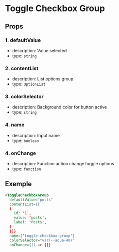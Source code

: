 # Toggle Checkbox Group


## Props

### 1. defaultValue

- description: Value selected
- type: `string`

### 2. contentList

- description: List options group
- type: `OptionList`

### 3. colorSelector

- description: Background color for button active
- type: `string`

### 4. name

- description: Input name
- type: `boolean`

### 4. onChange

- description: Function action change toggle options
- type: `function`

## Exemple

```html
<ToggleCheckboxGroup
  defaultValue="posts"
  contentList={[
  {
    id: '1',
    value: 'posts',
    label: 'Posts',
  }
  }]}
  name={'toggle-checkbox-group'}
  colorSelector="var(--aqua-40)"
  onChange={() => {}}
```
